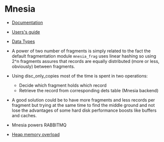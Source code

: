 # Mnesia

- [Documentation](https://www.erlang.org/doc/man/mnesia.html)
- [Users's guide](https://www.erlang.org/doc/apps/mnesia/mnesia.pdf)
- [Data Types](https://www.erlang.org/doc/reference_manual/data_types.html)

- A power of two number of fragments is simply related to the fact the default fragmentation module `mnesia_frag` uses linear hashing so using 2^n fragments assures that records are equally distributed (more or less, obviously) between fragments.

- Using disc_only_copies most of the time is spent in two operations:
    - Decide which fragment holds which record
    - Retrieve the record from corresponding dets table (Mnesia backend)

- A good solution could be to have more fragments and less records per fragment but trying at the same time to find the middle ground and not lose the advantages of some hard disk performance boosts like buffers and caches.

- Mnesia powers RABBITMQ


- [Heap memory overload](https://stackoverflow.com/questions/7103621/erlang-and-its-consumption-of-heap-memory)
